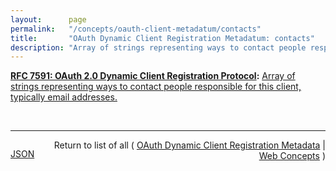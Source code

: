 ```yaml
---
layout:      page
permalink:   "/concepts/oauth-client-metadatum/contacts"
title:       "OAuth Dynamic Client Registration Metadatum: contacts"
description: "Array of strings representing ways to contact people responsible for this client, typically email addresses."
---
```


**[RFC 7591: OAuth 2.0 Dynamic Client Registration Protocol](/specs/IETF/RFC/7591 "This specification defines mechanisms for dynamically registering OAuth 2.0 clients with authorization servers. Registration requests send a set of desired client metadata values to the authorization server. The resulting registration responses return a client identifier to use at the authorization server and the client metadata values registered for the client. The client can then use this registration information to communicate with the authorization server using the OAuth 2.0 protocol. This specification also defines a set of common client metadata fields and values for clients to use during registration."):** [Array of strings representing ways to contact people responsible for this client, typically email addresses.](http://tools.ietf.org/html/rfc7591#section-2 "Read documentation for OAuth Dynamic Client Registration Metadatum &#34;contacts&#34;")

<br/>
<hr/>

<p style="float : left"><a href="./contacts.json" title="JSON representing this particular Web Concept value">JSON</a></p>
<p style="text-align: right">Return to list of all ( <a href="../oauth-client-metadata">OAuth Dynamic Client Registration Metadata</a> | <a href="../">Web Concepts</a> )</p>
